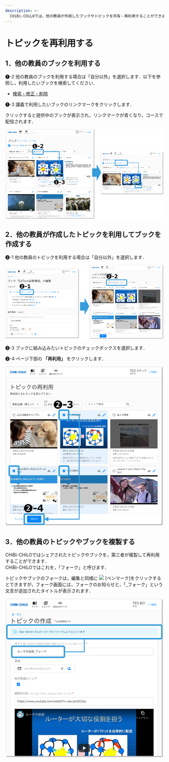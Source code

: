 ```yaml
---
description: >-
  CHiBi-CHiLOでは，他の教員が作成したブックやトピックを共有・再利用することができます．ただし，トピックやブックを作成した教員が，元のトピックやブックを変更・削除すると，再利用先のトピックやブックも変更・削除されます．また，シェアを停止すると見えなくなります．
---
```


# トピックを再利用する

## 1．他の教員のブックを利用する

❶-2 他の教員のブックを利用する場合は「自分以外」を選択します．以下を参照し，利用したいブックを検索してください．

* [検索・修正・削除](operation/book/edit.md)

❶-3 講義で利用したいブックのリンクマークをクリックします．

クリックすると提供中のブックが表示され，リンクマークが青くなり，コースで配信されます．

![](<../../../.gitbook/assets/image (422).png>)

## 2．他の教員が作成したトピックを利用してブックを作成する

❷-1 他の教員のトピックを利用する場合は「自分以外」を選択します．

![](<../../../.gitbook/assets/image (289).png>)

❷-3 ブックに組み込みたいトピックのチェックボックスを選択します．

❷-4 ページ下部の **「再利用」** をクリックします．

![](<../../../.gitbook/assets/image (218).png>)

## 3．他の教員のトピックやブックを複製する

CHiBi-CHiLOではシェアされたトピックやブックを，第三者が複製して再利用することができます．\
CHiBi-CHiLOではこれを，「フォーク」と呼びます．

トピックやブックのフォークは，編集と同様に ![](../.gitbook/assets/image%20\(49\).png) \[ペンマーク]をクリックするとできますが，フォーク画面には，フォークのお知らせと，「\_フォーク」という文言が追加されたタイトルが表示されます．

![](<../../../.gitbook/assets/image (144).png>)
